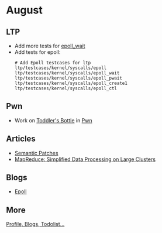 # August

## LTP

- Add more tests for [epoll_wait](https://github.com/linux-test-project/ltp/issues/792)
- Add tests for epoll:
  ```shell
  # Add Epoll testcases for ltp
  ltp/testcases/kernel/syscalls/epoll
  ltp/testcases/kernel/syscalls/epoll_wait
  ltp/testcases/kernel/syscalls/epoll_pwait
  ltp/testcases/kernel/syscalls/epoll_create1
  ltp/testcases/kernel/syscalls/epoll_ctl
  ```

## Pwn

- Work on [Toddler's Bottle](http://pwnable.kr/play.php) in [Pwn](https://github.com/ZiyaoXie/Pwn)

## Articles

- [Semantic Patches](https://github.com/ZiyaoXie/ZiyaoXie/issues/3)
- [MapReduce: Simplified Data Processing on Large Clusters](https://github.com/ZiyaoXie/ZiyaoXie/issues/4)

## Blogs

- [Epoll](https://github.com/ZiyaoXie/ZiyaoXie/issues/5)

## More

[Profile, Blogs, Todolist...](catalog.md)

